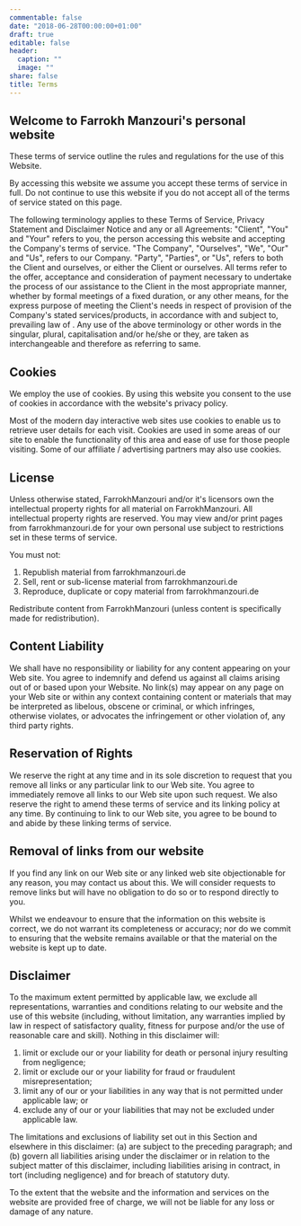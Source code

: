 ```yaml
---
commentable: false
date: "2018-06-28T00:00:00+01:00"
draft: true
editable: false
header:
  caption: ""
  image: ""
share: false
title: Terms
---
```


<h2>Welcome to Farrokh Manzouri's personal website</h2>
<p>These terms of service outline the rules and regulations for the use of this Website.</p>

<p>By accessing this website we assume you accept these terms of service in full. Do not continue to use 
    this website if you do not accept all of the terms of service stated on this page.</p>
<p>The following terminology applies to these Terms of Service, Privacy Statement and Disclaimer Notice and 
    any or all Agreements: "Client", "You" and "Your" refers to you, the person accessing this website
    and accepting the Company's terms of service. "The Company", "Ourselves", "We", "Our" and "Us", refers
    to our Company. "Party", "Parties", or "Us", refers to both the Client and ourselves, or either the Client
    or ourselves. All terms refer to the offer, acceptance and consideration of payment necessary to undertake
    the process of our assistance to the Client in the most appropriate manner, whether by formal meetings
    of a fixed duration, or any other means, for the express purpose of meeting the Client's needs in respect
    of provision of the Company's stated services/products, in accordance with and subject to, prevailing law
    of . Any use of the above terminology or other words in the singular, plural,
    capitalisation and/or he/she or they, are taken as interchangeable and therefore as referring to same.</p>

<h2>Cookies</h2>
<p>We employ the use of cookies. By using this website you consent to the use of cookies
    in accordance with the website's privacy policy.</p>
<p>Most of the modern day interactive web sites
    use cookies to enable us to retrieve user details for each visit. Cookies are used in some areas of our site
    to enable the functionality of this area and ease of use for those people visiting. Some of our
    affiliate / advertising partners may also use cookies.</p>

<h2>License</h2>
<p>Unless otherwise stated, FarrokhManzouri and/or it's licensors own the intellectual property rights for
    all material on FarrokhManzouri. All intellectual property rights are reserved. You may view and/or print
    pages from farrokhmanzouri.de for your own personal use subject to restrictions set in these terms of service.</p>
<p>You must not:</p>
<ol>
    <li>Republish material from farrokhmanzouri.de</li>
    <li>Sell, rent or sub-license material from farrokhmanzouri.de</li>
    <li>Reproduce, duplicate or copy material from farrokhmanzouri.de</li>
</ol>
<p>Redistribute content from FarrokhManzouri (unless content is specifically made for redistribution).</p>

<h2>Content Liability</h2>
<p>We shall have no responsibility or liability for any content appearing on your Web site. You agree to indemnify
    and defend us against all claims arising out of or based upon your Website. No link(s) may appear on any
    page on your Web site or within any context containing content or materials that may be interpreted as
    libelous, obscene or criminal, or which infringes, otherwise violates, or advocates the infringement or
    other violation of, any third party rights.</p>
<h2>Reservation of Rights</h2>
<p>We reserve the right at any time and in its sole discretion to request that you remove all links or any particular
    link to our Web site. You agree to immediately remove all links to our Web site upon such request. We also
    reserve the right to amend these terms of service and its linking policy at any time. By continuing
    to link to our Web site, you agree to be bound to and abide by these linking terms of service.</p>
<h2>Removal of links from our website</h2>
<p>If you find any link on our Web site or any linked web site objectionable for any reason, you may contact
    us about this. We will consider requests to remove links but will have no obligation to do so or to respond
    directly to you.</p>
<p>Whilst we endeavour to ensure that the information on this website is correct, we do not warrant its completeness
    or accuracy; nor do we commit to ensuring that the website remains available or that the material on the
    website is kept up to date.</p>
<h2>Disclaimer</h2>
<p>To the maximum extent permitted by applicable law, we exclude all representations, warranties and conditions relating to our website and the use of this website (including, without limitation, any warranties implied by law in respect of satisfactory quality, fitness for purpose and/or the use of reasonable care and skill). Nothing in this disclaimer will:</p>
<ol>
    <li>limit or exclude our or your liability for death or personal injury resulting from negligence;</li>
    <li>limit or exclude our or your liability for fraud or fraudulent misrepresentation;</li>
    <li>limit any of our or your liabilities in any way that is not permitted under applicable law; or</li>
    <li>exclude any of our or your liabilities that may not be excluded under applicable law.</li>
</ol>
<p>The limitations and exclusions of liability set out in this Section and elsewhere in this disclaimer: (a)
    are subject to the preceding paragraph; and (b) govern all liabilities arising under the disclaimer or
    in relation to the subject matter of this disclaimer, including liabilities arising in contract, in tort
    (including negligence) and for breach of statutory duty.</p>
<p>To the extent that the website and the information and services on the website are provided free of charge,
    we will not be liable for any loss or damage of any nature.</p> 
